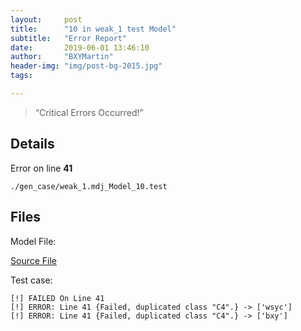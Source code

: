 ```yaml
---
layout:     post
title:      "10 in weak_1 test Model"
subtitle:   "Error Report"
date:       2019-06-01 13:46:10
author:     "BXYMartin"
header-img: "img/post-bg-2015.jpg"
tags:

---
```


> “Critical Errors Occurred!”


## Details

Error on line **41**

```
./gen_case/weak_1.mdj_Model_10.test
```

## Files

Model File:

[Source File](https://github.com/BXYMartin/OO-Public/blob/master/test_mdj/weak_1.mdj)

Test case:

```
[!] FAILED On Line 41
[!] ERROR: Line 41 {Failed, duplicated class "C4".} -> ['wsyc']
[!] ERROR: Line 41 {Failed, duplicated class "C4".} -> ['bxy']
```



